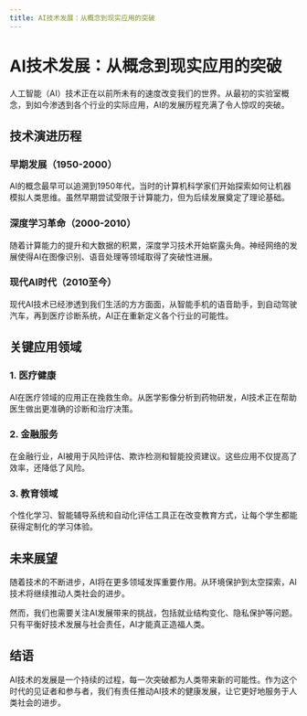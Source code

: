 ```yaml
---
title: AI技术发展：从概念到现实应用的突破
---
```


# AI技术发展：从概念到现实应用的突破

人工智能（AI）技术正在以前所未有的速度改变我们的世界。从最初的实验室概念，到如今渗透到各个行业的实际应用，AI的发展历程充满了令人惊叹的突破。

## 技术演进历程

### 早期发展（1950-2000）
AI的概念最早可以追溯到1950年代，当时的计算机科学家们开始探索如何让机器模拟人类思维。虽然早期尝试受限于计算能力，但为后续发展奠定了理论基础。

### 深度学习革命（2000-2010）
随着计算能力的提升和大数据的积累，深度学习技术开始崭露头角。神经网络的发展使得AI在图像识别、语音处理等领域取得了突破性进展。

### 现代AI时代（2010至今）
现代AI技术已经渗透到我们生活的方方面面，从智能手机的语音助手，到自动驾驶汽车，再到医疗诊断系统，AI正在重新定义各个行业的可能性。

## 关键应用领域

### 1. 医疗健康
AI在医疗领域的应用正在挽救生命。从医学影像分析到药物研发，AI技术正在帮助医生做出更准确的诊断和治疗决策。

### 2. 金融服务
在金融行业，AI被用于风险评估、欺诈检测和智能投资建议。这些应用不仅提高了效率，还降低了风险。

### 3. 教育领域
个性化学习、智能辅导系统和自动化评估工具正在改变教育方式，让每个学生都能获得定制化的学习体验。

## 未来展望

随着技术的不断进步，AI将在更多领域发挥重要作用。从环境保护到太空探索，AI技术将继续推动人类社会的进步。

然而，我们也需要关注AI发展带来的挑战，包括就业结构变化、隐私保护等问题。只有平衡好技术发展与社会责任，AI才能真正造福人类。

## 结语

AI技术的发展是一个持续的过程，每一次突破都为人类带来新的可能性。作为这个时代的见证者和参与者，我们有责任推动AI技术的健康发展，让它更好地服务于人类社会的进步。 